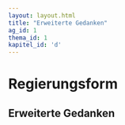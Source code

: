 ```yaml
---
layout: layout.html
title: "Erweiterte Gedanken"
ag_id: 1
thema_id: 1
kapitel_id: 'd'
---
```


# Regierungsform

## Erweiterte Gedanken
